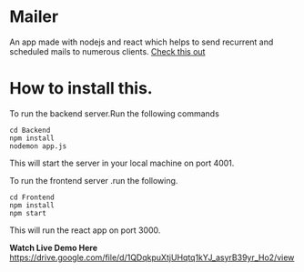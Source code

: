 # Mailer
 An app made with nodejs and react which helps to send recurrent and scheduled mails to numerous clients.
 [Check this out](https://mailerforhackathon.herokuapp.com/)
# How to install this.
To run the backend server.Run the following commands
    
    cd Backend
    npm install
    nodemon app.js
This will start the server in your local machine on port 4001.

To run the  frontend server .run the following.

    cd Frontend
    npm install
    npm start
This will run the react app on port 3000.


**Watch Live Demo Here**
https://drive.google.com/file/d/1QDqkpuXtjUHqtq1kYJ_asyrB39yr_Ho2/view
